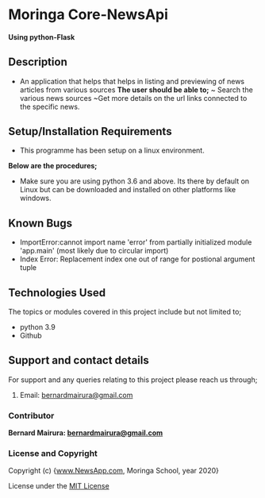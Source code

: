 <!--headings-->

# Moringa Core-NewsApi

#### Using python-Flask

## Description

* An application that helps that helps in listing and previewing of news articles from various sources
**The user should be able to;**
~ Search the various news sources
~Get more details on the url links connected to the specific news.


## Setup/Installation Requirements

* This programme has been setup on a linux environment.

**Below are the procedures;**
+  Make sure you are using python 3.6 and above. 
Its there by default on Linux but can be downloaded and installed on other platforms like windows.

## Known Bugs

* ImportError:cannot import name 'error' from partially initialized module 'app.main' (most likely due to circular import)
* Index Error: Replacement index one out of range for postional argument tuple

## Technologies Used

The topics or modules covered in this project include but not limited to;

* python 3.9
* Github

## Support and contact details

For support and any queries relating to this project please reach us through;

1. Email: bernardmairura@gmail.com


### Contributor

 **Bernard Mairura: <bernardmairura@gmail.com>**
 

### License and Copyright

Copyright (c) {www.NewsApp.com, Moringa School, year 2020}

License under the [MIT License](LICENSE)
